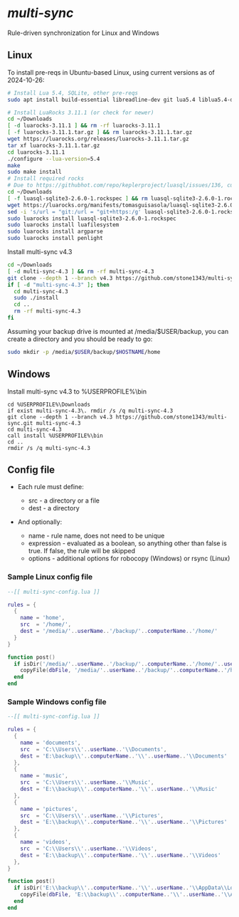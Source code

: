 # *multi-sync*

Rule-driven synchronization for Linux and Windows

## Linux

To install pre-reqs in Ubuntu-based Linux, using current versions as of 2024-10-26:

```bash
# Install Lua 5.4, SQLite, other pre-reqs
sudo apt install build-essential libreadline-dev git lua5.4 liblua5.4-dev sqlite3 libsqlite3-dev

# Install LuaRocks 3.11.1 (or check for newer)
cd ~/Downloads
[ -d luarocks-3.11.1 ] && rm -rf luarocks-3.11.1
[ -f luarocks-3.11.1.tar.gz ] && rm luarocks-3.11.1.tar.gz
wget https://luarocks.org/releases/luarocks-3.11.1.tar.gz
tar xf luarocks-3.11.1.tar.gz
cd luarocks-3.11.1
./configure --lua-version=5.4
make
sudo make install
# Install required rocks
# Due to https://githubhot.com/repo/keplerproject/luasql/issues/136, currently need to patch the LuaSQL rockspec
cd ~/Downloads
[ -f luasql-sqlite3-2.6.0-1.rockspec ] && rm luasql-sqlite3-2.6.0-1.rockspec
wget https://luarocks.org/manifests/tomasguisasola/luasql-sqlite3-2.6.0-1.rockspec
sed -i 's/url = "git:/url = "git+https:/g' luasql-sqlite3-2.6.0-1.rockspec
sudo luarocks install luasql-sqlite3-2.6.0-1.rockspec
sudo luarocks install luafilesystem
sudo luarocks install argparse
sudo luarocks install penlight
```

Install multi-sync v4.3

```bash
cd ~/Downloads
[ -d multi-sync-4.3 ] && rm -rf multi-sync-4.3
git clone --depth 1 --branch v4.3 https://github.com/stone1343/multi-sync.git multi-sync-4.3
if [ -d "multi-sync-4.3" ]; then
  cd multi-sync-4.3
  sudo ./install
  cd ..
  rm -rf multi-sync-4.3
fi
```

Assuming your backup drive is mounted at /media/$USER/backup, you can create a directory and you should be ready to go:

```bash
sudo mkdir -p /media/$USER/backup/$HOSTNAME/home
```

## Windows

Install multi-sync v4.3 to %USERPROFILE%\bin

```
cd %USERPROFILE%\Downloads
if exist multi-sync-4.3\. rmdir /s /q multi-sync-4.3
git clone --depth 1 --branch v4.3 https://github.com/stone1343/multi-sync.git multi-sync-4.3
cd multi-sync-4.3
call install %USERPROFILE%\bin
cd ..
rmdir /s /q multi-sync-4.3
```

## Config file

* Each rule must define:
  * src - a directory or a file
  * dest - a directory

* And optionally:
  * name - rule name, does not need to be unique
  * expression - evaluated as a boolean, so anything other than false is true. If false, the rule will be skipped
  * options - additional options for robocopy (Windows) or rsync (Linux)

### Sample Linux config file

```lua
--[[ multi-sync-config.lua ]]

rules = {
  {
    name = 'home',
    src  = '/home/',
    dest = '/media/'..userName..'/backup/'..computerName..'/home/'
  }
}

function post()
  if isDir('/media/'..userName..'/backup/'..computerName..'/home/'..userName..'/.config/') then
    copyFile(dbFile, '/media/'..userName..'/backup/'..computerName..'/home/'..userName..'/.config/')
  end
end
```

### Sample Windows config file

```lua
--[[ multi-sync-config.lua ]]

rules = {
  {
    name = 'documents',
    src  = 'C:\\Users\\'..userName..'\\Documents',
    dest = 'E:\backup\\'..computerName..'\\'..userName..'\\Documents'
  },
  {
    name = 'music',
    src  = 'C:\\Users\\'..userName..'\\Music',
    dest = 'E:\\backup\\'..computerName..'\\'..userName..'\\Music'
  },
  {
    name = 'pictures',
    src  = 'C:\\Users\\'..userName..'\\Pictures',
    dest = 'E:\\backup\\'..computerName..'\\'..userName..'\\Pictures'
  },
  {
    name = 'videos',
    src  = 'C:\\Users\\'..userName..'\\Videos',
    dest = 'E:\\backup\\'..computerName..'\\'..userName..'\\Videos'
  },
}

function post()
  if isDir('E:\\backup\\'..computerName..'\\'..userName..'\\AppData\\Local') then
    copyFile(dbFile, 'E:\\backup\\'..computerName..'\\'..userName..'\\AppData\\Local')
  end
end
```
